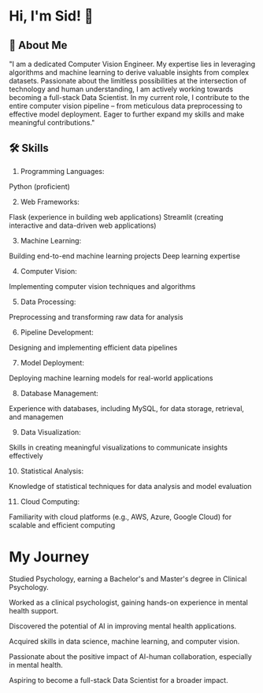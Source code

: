 
# Hi, I'm Sid! 👋


## 🚀 About Me
"I am a dedicated Computer Vision Engineer. My expertise lies in leveraging algorithms and machine learning to derive valuable insights from complex  datasets. Passionate about the limitless possibilities at the intersection of technology and human understanding, I am actively working towards becoming a full-stack Data Scientist. In my current role, I contribute to the entire computer vision pipeline – from meticulous data preprocessing to effective model deployment. Eager to further expand my skills and make meaningful contributions."


## 🛠 Skills
1. Programming Languages:

Python (proficient)

2. Web Frameworks:

Flask (experience in building web applications)
Streamlit (creating interactive and data-driven web applications)

3. Machine Learning:

Building end-to-end machine learning projects
Deep learning expertise

4. Computer Vision:

Implementing computer vision techniques and algorithms

5. Data Processing:

Preprocessing and transforming raw data for analysis

6. Pipeline Development:

Designing and implementing efficient data pipelines

7. Model Deployment:

Deploying machine learning models for real-world applications

8. Database Management:

Experience with databases, including MySQL, for data storage, retrieval, and managemen

9. Data Visualization:

Skills in creating meaningful visualizations to communicate insights effectively

10. Statistical Analysis:

Knowledge of statistical techniques for data analysis and model evaluation

11. Cloud Computing:

Familiarity with cloud platforms (e.g., AWS, Azure, Google Cloud) for scalable and efficient computing

# My Journey 
Studied Psychology, earning a Bachelor's and Master's degree in Clinical Psychology.

Worked as a clinical psychologist, gaining hands-on experience in mental health support.

Discovered the potential of AI in improving mental health applications.

Acquired skills in data science, machine learning, and computer vision.

Passionate about the positive impact of AI-human collaboration, especially in mental health.

Aspiring to become a full-stack Data Scientist for a broader impact.

